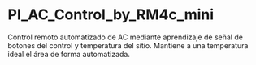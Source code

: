 # PI_AC_Control_by_RM4c_mini
Control remoto automatizado de AC mediante aprendizaje de señal de botones del control y temperatura del sitio. Mantiene a una temperatura ideal el área de forma automatizada.

